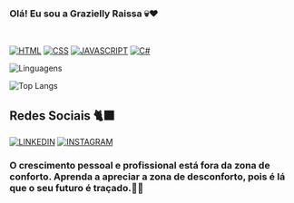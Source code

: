 ### Olá! Eu sou a Grazielly Raissa 💀❤️
<br>


[![HTML](https://img.shields.io/badge/HTML5-E34F26?style=for-the-badge&logo=html5&logoColor=white)](https://github.com/GraziellyRaissa1/PROJETOS-HTML-CSS)
[![CSS](https://img.shields.io/badge/CSS3-1572B6?style=for-the-badge&logo=css3&logoColor=white)](https://github.com/GraziellyRaissa1/CSS-PROJ)
[![JAVASCRIPT](https://img.shields.io/badge/JavaScript-F7DF1E?style=for-the-badge&logo=javascript&logoColor=black)]()
[![C#](https://img.shields.io/badge/C%23-239120?style=for-the-badge&logo=c-sharp&logoColor=white)]()

![Linguagens](https://github-readme-stats.vercel.app/api?username=GraziellyRaissa1&show_icons=true&theme=midnight-purple) 

![Top Langs](https://github-readme-stats.vercel.app/api/top-langs/?username=GraziellyRaissa1&layout=compact)

## Redes Sociais 🐈‍⬛


[![LINKEDIN](https://img.shields.io/badge/LinkedIn-0077B5?style=for-the-badge&logo=linkedin&logoColor=white)](https://www.linkedin.com/in/grazielly-raissa-pereira-b511342b6?utm_source=share&utm_campaign=share_via&utm_content=profile&utm_medium=android_app)
[![INSTAGRAM](https://img.shields.io/badge/Instagram-E4405F?style=for-the-badge&logo=instagram&logoColor=white)](https://www.instagram.com/grazyelly.rayssa?igsh=MTBvaHVtcnh3em9lcQ==)


### O crescimento pessoal e profissional está fora da zona de conforto. Aprenda a apreciar a zona de desconforto, pois é lá que o seu futuro é traçado.💭💡

